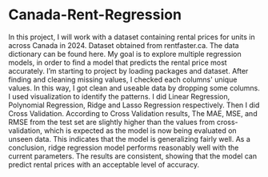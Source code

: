 # Canada-Rent-Regression
In this project, I will work with a dataset containing rental prices for units in across Canada in 2024.
Dataset obtained from rentfaster.ca. 
The data dictionary can be found here.
My goal is to explore multiple regression models, in order to find a model that predicts the rental price most accurately.
I’m starting to project by loading packages and dataset.
After finding and cleaning missing values, I checked each columns' unique values. In this way, I got clean and useable data by dropping some columns. 
I used visualization to identify the patterns. 
I did Linear Regression, Polynomial Regression, Ridge and Lasso Regression respectively.
Then I did Cross Validation. 
According to Cross Validation results, The MAE, MSE, and RMSE from the test set are slightly higher than the values from cross-validation, which is expected as the model is now being evaluated on unseen data. This indicates that the model is generalizing fairly well.
As a conclusion, ridge regression model performs reasonably well with the current parameters. The results are consistent, showing that the model can predict rental prices with an acceptable level of accuracy.
